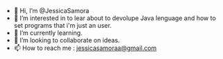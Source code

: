 - 👋 Hi, I’m @JessicaSamora
- 👀 I’m interested in to lear about to devolupe Java lenguage and how to set programs that i'm just an user.
- 🌱 I’m currently learning.
- 💞️ I’m looking to collaborate on ideas.
- 📫 How to reach me : jessicasamoraa@gmail.com 

<!---
JessicaSamora/JessicaSamora is a ✨ special ✨ repository because its `README.md` (this file) appears on your GitHub profile.
You can click the Preview link to take a look at your changes.
--->
